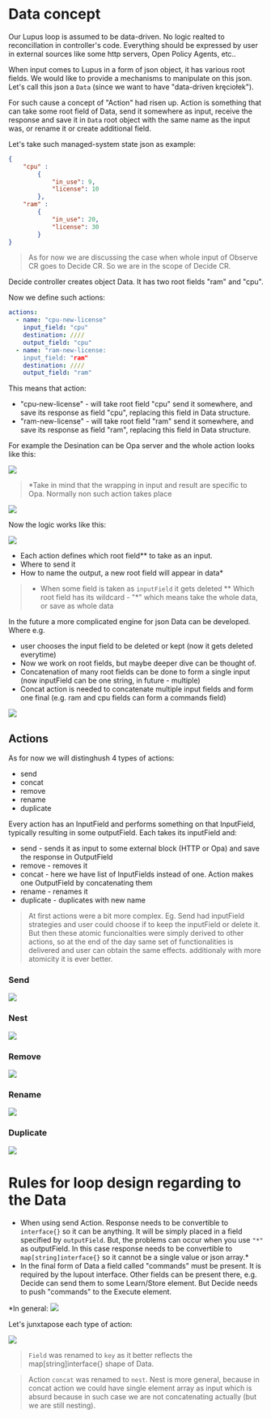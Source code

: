 # Data concept

Our Lupus loop is assumed to be data-driven. No logic realted to reconcillation in controller's code. Everything should be expressed by user in external sources like some http servers, Open Policy Agents, etc..

When input comes to Lupus in a form of json object, it has various root fields. We would like to provide a mechanisms to manipulate on this json. Let's call this json a `Data` (since we want to have "data-driven kręciołek").


For such cause a concept of "Action" had risen up. Action is something that can take some root field of Data, send it somewhere as input, receive the response and save it in `Data` root object with the same name as the input was, or rename it or create additional field.

Let's take such managed-system state json as example:
```json
{
    "cpu" :
        {
            "in_use": 9,
            "license": 10
        },
    "ram" :
        {
            "in_use": 20,
            "license": 30
        }
}
```
> As for now we are discussing the case when whole input of Observe CR goes to Decide CR. So we are in the scope of Decide CR.

Decide controller creates object Data. It has two root fields "ram" and "cpu".

Now we define such actions:
```yaml
actions:
  - name: "cpu-new-license"
    input_field: "cpu"
    destination: ////
    output_field: "cpu"
  - name: "ram-new-license:
    input_field: "ram"
    destination: ////
    output_field: "ram"
```  

This means that action:
- "cpu-new-license" - will take root field "cpu" send it somewhere, and save its response as field "cpu", replacing this field in Data structure.
- "ram-new-license" - will take root field "ram" send it somewhere, and save its response as field "ram", replacing this field in Data structure.

For example the Desination can be Opa server and the whole action looks like this:

![](../../_img/17.png)

> *Take in mind that the wrapping in input and result are specific to Opa. Normally non such action takes place

![](../../_img/18.png)


Now the logic works like this:

![](../../_img/19.png)

- Each action defines which root field** to take as an input.
- Where to send it
- How to name the output, a new root field will appear in data*

>* When some field is taken as `inputField` it gets deleted
>** Which root field has its wildcard - "*" which means take the whole data, or save as whole data

In the future a more complicated engine for json Data can be developed. Where e.g. 
- user chooses the input field to be deleted or kept (now it gets deleted everytime)
- Now we work on root fields, but maybe deeper dive can be thought of.
- Concatenation of many root fields can be done to form a single input (now inputField can be one string, in future - multiple)
- Concat action is needed to concatenate multiple input fields and form one final (e.g. ram and cpu fields can form a commands field)


![](../../_img/20.png)


## Actions

As for now we will distinghush 4 types of actions:
- send
- concat
- remove
- rename
- duplicate

Every action has an InputField and performs something on that InputField, typically resulting in some outputField. Each takes its inputField and:
- send - sends it as input to some external block (HTTP or Opa) and save the response in OutputField
- remove - removes it
- concat - here we have list of InputFields instead of one. Action makes one OutputField by concatenating them
- rename - renames it
- duplicate - duplicates with new name

> At first actions were a bit more complex. Eg. Send had inputField strategies and user could choose if to keep the inputField or delete it. 
> But then these atomic funcionalties were simply derived to other actions, so at the end of the day same set of functionalities is delivered and user can obtain the same effects.
> additionaly with more atomicity it is ever better.

### Send
![](../../_img/21.png)
### Nest
![](../../_img/22.png)
### Remove
![](../../_img/23.png)
### Rename
![](../../_img/24.png)
### Duplicate 
![](../../_img/24.png)

# Rules for loop design regarding to the Data

- When using send Action. Response needs to be convertible to `interface{}` so it can be anything. It will be simply placed in a field specified by `outputField`. But, the problems can occur when you use `"*"` as outputField. In this case response needs to be convertible to `map[string]interface{}` so it cannot be a single value or json array.* 
- In the final form of Data a field called "commands" must be present. It is required by the lupout interface. Other fields can be present there, e.g. Decide can send them to some Learn/Store element. But Decide needs to push "commands" to the Execute element. 

*In general:
![](../../_img/26.png)


Let's junxtapose each type of action:

![](../../_img/27.png)

> `Field` was renamed to `key` as it better reflects the map[string]interface{} shape of Data.

> Action `concat` was renamed to `nest`. Nest is more general, because in concat action we could have single element array as input which is absurd because in such case we are not concatenating actually (but we are still nesting).
